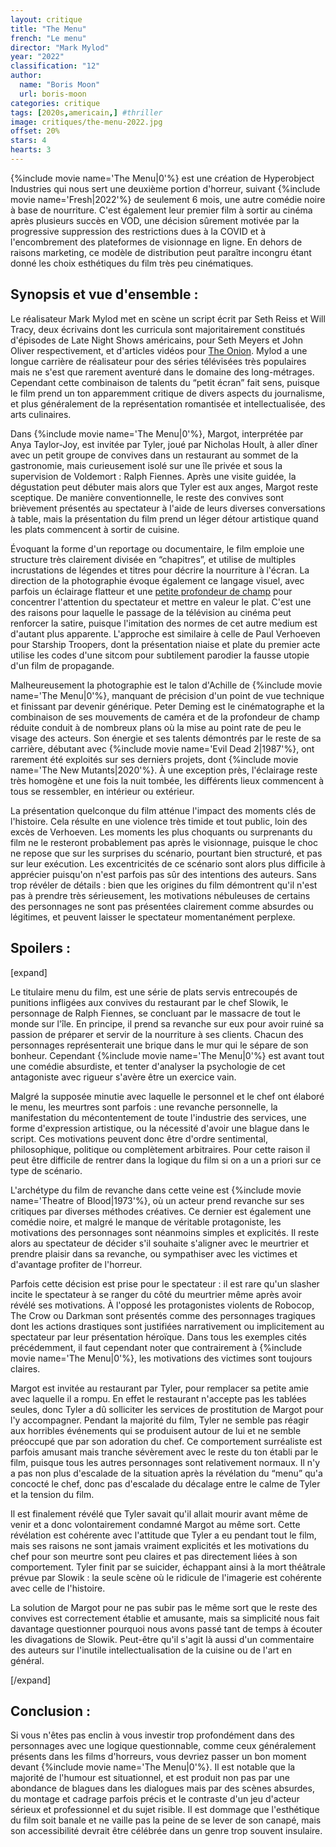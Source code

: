 ```yaml
---
layout: critique
title: "The Menu"
french: "Le menu"
director: "Mark Mylod"
year: "2022"
classification: "12"
author:
  name: "Boris Moon"
  url: boris-moon
categories: critique
tags: [2020s,americain,] #thriller
image: critiques/the-menu-2022.jpg
offset: 20%
stars: 4
hearts: 3
---
```


{%include movie name='The Menu|0'%} est une création de Hyperobject Industries qui nous sert une deuxième portion d'horreur, suivant {%include movie name='Fresh|2022'%} de seulement 6 mois, une autre comédie noire à base de nourriture. C'est également leur premier film à sortir au cinéma après plusieurs succès en VOD, une décision sûrement motivée par la progressive suppression des restrictions dues à la COVID et à l'encombrement des plateformes de visionnage en ligne. En dehors de raisons marketing, ce modèle de distribution peut paraître incongru étant donné les choix esthétiques du film très peu cinématiques.

## Synopsis et vue d'ensemble :

Le réalisateur Mark Mylod met en scène un script écrit par Seth Reiss et Will Tracy, deux écrivains dont les curricula sont majoritairement constitués d'épisodes de Late Night Shows américains, pour Seth Meyers et John Oliver respectivement, et d'articles vidéos pour [The Onion](https://www.youtube.com/c/TheOnion/videos). Mylod a une longue carrière de réalisateur pour des séries télévisées très populaires mais ne s'est que rarement aventuré dans le domaine des long-métrages. Cependant cette combinaison de talents du “petit écran” fait sens, puisque le film prend un ton apparemment critique de divers aspects du journalisme, et plus généralement de la représentation romantisée et intellectualisée, des arts culinaires.

Dans {%include movie name='The Menu|0'%}, Margot, interprétée par Anya Taylor-Joy, est invitée par Tyler, joué par Nicholas Hoult, à aller dîner avec un petit groupe de convives dans un restaurant au sommet de la gastronomie, mais curieusement isolé sur une île privée et sous la supervision de Voldemort : Ralph Fiennes. Après une visite guidée, la dégustation peut débuter mais alors que Tyler est aux anges, Margot reste sceptique. De manière conventionnelle, le reste des convives sont brièvement présentés au spectateur à l'aide de leurs diverses conversations à table, mais la présentation du film prend un léger détour artistique quand les plats commencent à sortir de cuisine.

Évoquant la forme d'un reportage ou documentaire, le film emploie une structure très clairement divisée en “chapitres”, et utilise de multiples incrustations de légendes et titres pour décrire la nourriture à l'écran. La direction de la photographie évoque également ce langage visuel, avec parfois un éclairage flatteur et une [petite profondeur de champ](https://fr.wikipedia.org/wiki/Profondeur_de_champ) pour concentrer l'attention du spectateur et mettre en valeur le plat. C'est une des raisons pour laquelle le passage de la télévision au cinéma peut renforcer la satire, puisque l'imitation des normes de cet autre medium est d'autant plus apparente. L'approche est similaire à celle de Paul Verhoeven pour Starship Troopers, dont la présentation niaise et plate du premier acte utilise les codes d'une sitcom pour subtilement parodier la fausse utopie d'un film de propagande.

Malheureusement la photographie est le talon d'Achille de {%include movie name='The Menu|0'%}, manquant de précision d'un point de vue technique et finissant par devenir générique. Peter Deming est le cinématographe et la combinaison de ses mouvements de caméra et de la profondeur de champ réduite conduit à de nombreux plans où la mise au point rate de peu le visage des acteurs. Son énergie et ses talents démontrés par le reste de sa carrière, débutant avec {%include movie name='Evil Dead 2|1987'%}, ont rarement été exploités sur ses derniers projets, dont {%include movie name='The New Mutants|2020'%}. À une exception près, l'éclairage reste très homogène et une fois la nuit tombée, les différents lieux commencent à tous se ressembler, en intérieur ou extérieur.

<!--, qui sont pourtant bien organisés dans un scénario sans problème structurel-->

La présentation quelconque du film atténue l'impact des moments clés de l'histoire. Cela résulte en une violence très timide et tout public, loin des excès de Verhoeven. Les moments les plus choquants ou surprenants du film ne le resteront probablement pas après le visionnage, puisque le choc ne repose que sur les surprises du scénario, pourtant bien structuré, et pas sur leur exécution. Les excentricités de ce scénario sont alors plus difficile à apprécier puisqu'on n'est parfois pas sûr des intentions des auteurs. Sans trop révéler de détails : bien que les origines du film démontrent qu'il n'est pas à prendre très sérieusement, les motivations nébuleuses de certains des personnages ne sont pas présentées clairement comme absurdes ou légitimes, et peuvent laisser le spectateur momentanément perplexe.

<!--(soft focus bizarre d'un texte à une photo, tache de sang portative, résolution du personnage qui pleure, zoom numérique)-->

## Spoilers :

[expand]

Le titulaire menu du film, est une série de plats servis entrecoupés de punitions infligées aux convives du restaurant par le chef Slowik, le personnage de Ralph Fiennes, se concluant par le massacre de tout le monde sur l'île. En principe, il prend sa revanche sur eux pour avoir ruiné sa passion de préparer et servir de la nourriture à ses clients. Chacun des personnages représenterait une brique dans le mur qui le sépare de son bonheur. Cependant {%include movie name='The Menu|0'%} est avant tout une comédie absurdiste, et tenter d'analyser la psychologie de cet antagoniste avec rigueur s'avère être un exercice vain.

Malgré la supposée minutie avec laquelle le personnel et le chef ont élaboré le menu, les meurtres sont parfois : une revanche personnelle, la manifestation du mécontentement de toute l'industrie des services, une forme d'expression artistique, ou la nécessité d'avoir une blague dans le script. Ces motivations peuvent donc être d'ordre sentimental, philosophique, politique ou complètement arbitraires. Pour cette raison il peut être difficile de rentrer dans la logique du film si on a un a priori sur ce type de scénario.

L'archétype du film de revanche dans cette veine est {%include movie name='Theatre of Blood|1973'%}, où un acteur prend revanche sur ses critiques par diverses méthodes créatives. Ce dernier est également une comédie noire, et malgré le manque de véritable protagoniste, les motivations des personnages sont néanmoins simples et explicités. Il reste alors au spectateur de décider s'il souhaite s'aligner avec le meurtrier et prendre plaisir dans sa revanche, ou sympathiser avec les victimes et d'avantage profiter de l'horreur.

Parfois cette décision est prise pour le spectateur : il est rare qu'un slasher incite le spectateur à se ranger du côté du meurtrier même après avoir révélé ses motivations. À l'opposé les protagonistes violents de Robocop, The Crow ou Darkman sont présentés comme des personnages tragiques dont les actions drastiques sont justifiées narrativement ou implicitement au spectateur par leur présentation héroïque. Dans tous les exemples cités précédemment, il faut cependant noter que contrairement à {%include movie name='The Menu|0'%}, les motivations des victimes sont toujours claires.

Margot est invitée au restaurant par Tyler, pour remplacer sa petite amie avec laquelle il a rompu. En effet le restaurant n'accepte pas les tablées seules, donc Tyler a dû solliciter les services de prostitution de Margot pour l'y accompagner. Pendant la majorité du film, Tyler ne semble pas réagir aux horribles événements qui se produisent autour de lui et ne semble préoccupé que par son adoration du chef. Ce comportement surréaliste est parfois amusant mais tranche sévèrement avec le reste du ton établi par le film, puisque tous les autres personnages sont relativement normaux. Il n'y a pas non plus d'escalade de la situation après la révélation du “menu” qu'a concocté le chef, donc pas d'escalade du décalage entre le calme de Tyler et la tension du film.

Il est finalement révélé que Tyler savait qu'il allait mourir avant même de venir et a donc volontairement condamné Margot au même sort. Cette révélation est cohérente avec l'attitude que Tyler a eu pendant tout le film, mais ses raisons ne sont jamais vraiment explicités et les motivations du chef pour son meurtre sont peu claires et pas directement liées à son comportement. Tyler finit par se suicider, échappant ainsi à la mort théâtrale prévue par Slowik : la seule scène où le ridicule de l'imagerie est cohérente avec celle de l'histoire.

<!--nothing but trouble
peut-être que le film s'apprécie mieux du point de vue du membre des services, comme Theatre s'apprécie mieux en tant qu'acteur
opposé: Murder Party, Children Shouldnt Play with Dead Things, les artistes causent leur propre perte par absurdité (la scène la plus proche de ce ton est celle de la sous chef agressée sexuellement)

comment ATJ aurait pu remplacer Elsa s'ils allaient tous mourir de toutes manières ? La remplacer pour porter le bidon d'essence ?
pourquoi le suicide si ATJ a réussi à s'enfuir ? Gagner la bataille et perdre la guerre ?

est-ce que l'arrivée du faux policier était au menu ? cette scène ne sert qu'à établir le manque de loyauté de ATJ, cela ne pouvait-il pas simplement être établi avec sa visite "illégale" dans la maison du chef ?-->

La solution de Margot pour ne pas subir pas le même sort que le reste des convives est correctement établie et amusante, mais sa simplicité nous fait davantage questionner pourquoi nous avons passé tant de temps à écouter les divagations de Slowik. Peut-être qu'il s'agit là aussi d'un commentaire des auteurs sur l'inutile intellectualisation de la cuisine ou de l'art en général.

[/expand]

## Conclusion :

Si vous n'êtes pas enclin à vous investir trop profondément dans des personnages avec une logique questionnable, comme ceux généralement présents dans les films d'horreurs, vous devriez passer un bon moment devant {%include movie name='The Menu|0'%}. Il est notable que la majorité de l'humour est situationnel, et est produit non pas par une abondance de blagues dans les dialogues mais par des scènes absurdes, du montage et cadrage parfois précis et le contraste d'un jeu d'acteur sérieux et professionnel et du sujet risible. Il est dommage que l'esthétique du film soit banale et ne vaille pas la peine de se lever de son canapé, mais son accessibilité devrait être célébrée dans un genre trop souvent insulaire.
